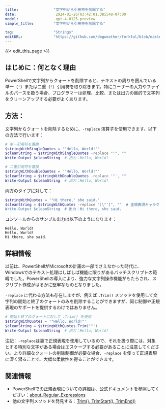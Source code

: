 ```yaml
---
title:                "文字列から引用符を削除する"
date:                  2024-01-26T03:42:01.385548-07:00
model:                 gpt-4-0125-preview
simple_title:         "文字列から引用符を削除する"

tag:                  "Strings"
editURL:              "https://github.com/dogweather/forkful/blob/master/content/ja/powershell/removing-quotes-from-a-string.md"
---
```


{{< edit_this_page >}}

## はじめに：何となく理由
PowerShellで文字列からクォートを削除すると、テキストの周りを囲んでいる単一（`'`）または二重（`"`）引用符を取り除きます。特にユーザーの入力やファイルのパースを扱う場合、プログラマーは処理、比較、または出力の目的で文字列をクリーンアップする必要がよくあります。

## 方法：
文字列からクォートを削除するために、`-replace` 演算子を使用できます。以下の方法で行います：

```PowerShell
# 単一引用符を置換
$stringWithSingleQuotes = "'Hello, World!'"
$cleanString = $stringWithSingleQuotes -replace "'", ""
Write-Output $cleanString  # 出力：Hello, World!

# 二重引用符を置換
$stringWithDoubleQuotes = '"Hello, World!"'
$cleanString = $stringWithDoubleQuotes -replace '"', ""
Write-Output $cleanString  # 出力：Hello, World!
```

両方のタイプに対して：

```PowerShell
$stringWithQuotes = '"Hi there," she said.'
$cleanString = $stringWithQuotes -replace "[\"']", ""  # 正規表現キャラクタークラスの使用に注目
Write-Output $cleanString  # 出力：Hi there, she said.
```

コンソールからのサンプル出力は以下のようになります：

```
Hello, World!
Hello, World!
Hi there, she said.
```

## 詳細情報
以前は、PowerShellがMicrosoftの計画の一部でさえなかった時代に、Windowsでのテキスト処理はしばしば機能に限りがあるバッチスクリプトの範疇でした。PowerShellの導入により、強力な文字列操作機能がもたらされ、スクリプト作成がはるかに堅牢なものとなりました。

`-replace` に代わる方法も存在しますが、例えば `.Trim()` メソッドを使用して文字列の開始と終了のクォートのみを削除することができますが、同じ制御や正規表現のサポートを提供するわけではありません。

```PowerShell
# 開始と終了のクォートに対して .Trim() を使用
$stringWithQuotes = '"Hello, World!"'
$cleanString = $stringWithQuotes.Trim('"')
Write-Output $cleanString  # 出力：Hello, World!
```

注記：`-replace`は裏で正規表現を使用しているので、それを扱う際には、対象とする特別な文字がある場合はエスケープする必要があることに注意してください。より詳細なクォートの削除制御が必要な場合、`-replace` を使って正規表現に深く潜ることで、大幅な柔軟性を得ることができます。

## 関連情報
- PowerShellでの正規表現についての詳細は、公式ドキュメントを参照してください：[about_Regular_Expressions](https://docs.microsoft.com/ja-jp/powershell/module/microsoft.powershell.core/about/about_regular_expressions?view=powershell-7.1)
- 他の文字列メソッドを発見する：[Trim(), TrimStart(), TrimEnd()](https://docs.microsoft.com/ja-jp/dotnet/api/system.string.trim?view=net-6.0)
